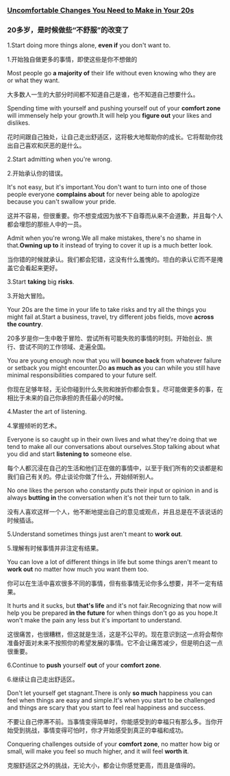 ### [Uncomfortable Changes You Need to Make in Your 20s](https://web.shanbay.com/reading/web-news/articles/bshhlc)
### 20多岁，是时候做些“不舒服”的改变了

1.Start doing more things alone, **even if** you don't want to.

1.开始独自做更多的事情，即使这些是你不想做的

Most people go **a majority of** their life without even knowing who they are or what they want.

大多数人一生的大部分时间都不知道自己是谁，也不知道自己想要什么。

Spending time with yourself and pushing yourself out of your **comfort zone** will immensely help your growth.It will help you **figure out** your likes and dislikes.

花时间跟自己独处，让自己走出舒适区，这将极大地帮助你的成长。它将帮助你找出自己喜欢和厌恶的是什么。

2.Start admitting when you're wrong.

2.开始承认你的错误。

It's not easy, but it's important.You don't want to turn into one of those people everyone **complains about** for never being able to apologize because you can't swallow your pride.

这并不容易，但很重要。你不想变成因为放不下自尊而从来不会道歉，并且每个人都会埋怨的那些人中的一员。

Admit when you're wrong.We all make mistakes, there's no shame in that.**Owning up to** it instead of trying to cover it up is a much better look.

当你错的时候就承认。我们都会犯错，这没有什么羞愧的。坦白的承认它而不是掩盖它会看起来更好。

3.Start **taking** big **risks**.

3.开始大冒险。

Your 20s are the time in your life to take risks and try all the things you might fail at.Start a business, travel, try different jobs fields, move **across the country**.

20多岁是你一生中敢于冒险、尝试所有可能失败的事情的时刻。开始创业、旅行、尝试不同的工作领域、走遍全国。

You are young enough now that you will **bounce back** from whatever failure or setback you might encounter.Do **as much as** you can while you still have minimal responsibilities compared to your future self.

你现在足够年轻，无论你碰到什么失败和挫折你都会恢复。尽可能做更多的事，在相比于未来的自己你承担的责任最小的时候。

4.Master the art of listening.

4.掌握倾听的艺术。

Everyone is so caught up in their own lives and what they're doing that we tend to make all our conversations about ourselves.Stop talking about what you did and start **listening to** someone else.

每个人都沉浸在自己的生活和他们正在做的事情中，以至于我们所有的交谈都是和我们自己有关的。停止谈论你做了什么，开始倾听别人。

No one likes the person who constantly puts their input or opinion in and is always **butting in** the conversation when it's not their turn to talk.

没有人喜欢这样一个人，他不断地提出自己的意见或观点，并且总是在不该说话的时候插话。

5.Understand sometimes things just aren't meant to **work out**.

5.理解有时候事情并非注定有结果。

You can love a lot of different things in life but some things aren't meant to **work out** no matter how much you want them too.

你可以在生活中喜欢很多不同的事情，但有些事情无论你多么想要，并不一定有结果。

It hurts and it sucks, but **that's life** and it's not fair.Recognizing that now will help you be prepared **in the future** for when things don't go as you hope.It won't make the pain any less but it's important to understand.

这很痛苦，也很糟糕，但这就是生活，这是不公平的。现在意识到这一点将会帮你准备好面对未来不按照你的希望发展的事情。它不会让痛苦减少，但是明白这一点很重要。

6.Continue to **push** yourself **out** of your **comfort zone**.

6.继续让自己走出舒适区。

Don't let yourself get stagnant.There is only **so much** happiness you can feel when things are easy and simple.It's when you start to be challenged and things are scary that you start to feel real happiness and success.

不要让自己停滞不前。当事情变得简单时，你能感受到的幸福只有那么多。当你开始受到挑战，事情变得可怕时，你才开始感受到真正的幸福和成功。

Conquering challenges outside of your **comfort zone**, no matter how big or small, will make you feel so much higher, and it will feel **worth it**.

克服舒适区之外的挑战，无论大小，都会让你感觉更高，而且是值得的。

